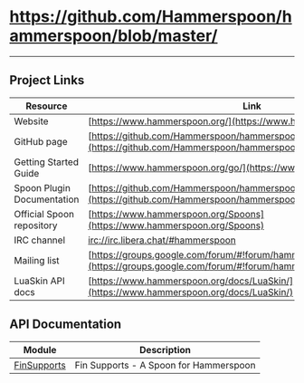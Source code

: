 # https://github.com/Hammerspoon/hammerspoon/blob/master/
---

## Project Links
| Resource        | Link                             |
| --------------- | -------------------------------- |
| Website | [https://www.hammerspoon.org/](https://www.hammerspoon.org/) |
| GitHub page | [https://github.com/Hammerspoon/hammerspoon](https://github.com/Hammerspoon/hammerspoon) |
| Getting Started Guide | [https://www.hammerspoon.org/go/](https://www.hammerspoon.org/go/) |
| Spoon Plugin Documentation | [https://github.com/Hammerspoon/hammerspoon/blob/master/SPOONS.md](https://github.com/Hammerspoon/hammerspoon/blob/master/SPOONS.md) |
| Official Spoon repository | [https://www.hammerspoon.org/Spoons](https://www.hammerspoon.org/Spoons) |
| IRC channel | [irc://irc.libera.chat/#hammerspoon](irc://irc.libera.chat/#hammerspoon) |
| Mailing list | [https://groups.google.com/forum/#!forum/hammerspoon/](https://groups.google.com/forum/#!forum/hammerspoon/) |
| LuaSkin API docs | [https://www.hammerspoon.org/docs/LuaSkin/](https://www.hammerspoon.org/docs/LuaSkin/) |

## API Documentation
| Module                                                             | Description           |
| ------------------------------------------------------------------ | --------------------- |
| [FinSupports](FinSupports.md)                          | Fin Supports - A Spoon for Hammerspoon     |
